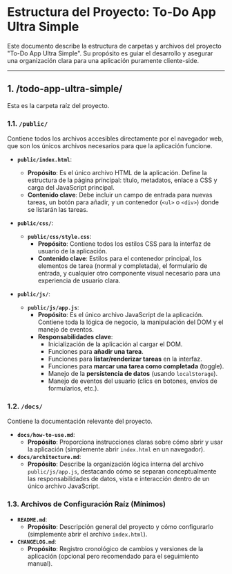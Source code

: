 # Estructura del Proyecto: To-Do App Ultra Simple

Este documento describe la estructura de carpetas y archivos del proyecto "To-Do App Ultra Simple". Su propósito es guiar el desarrollo y asegurar una organización clara para una aplicación puramente cliente-side.

---

## 1. /todo-app-ultra-simple/

Esta es la carpeta raíz del proyecto.

### 1.1. `/public/`
Contiene todos los archivos accesibles directamente por el navegador web, que son los únicos archivos necesarios para que la aplicación funcione.

* **`public/index.html`**:
    * **Propósito**: Es el único archivo HTML de la aplicación. Define la estructura de la página principal: título, metadatos, enlace a CSS y carga del JavaScript principal.
    * **Contenido clave**: Debe incluir un campo de entrada para nuevas tareas, un botón para añadir, y un contenedor (`<ul>` o `<div>`) donde se listarán las tareas.

* **`public/css/`**:
    * **`public/css/style.css`**:
        * **Propósito**: Contiene todos los estilos CSS para la interfaz de usuario de la aplicación.
        * **Contenido clave**: Estilos para el contenedor principal, los elementos de tarea (normal y completada), el formulario de entrada, y cualquier otro componente visual necesario para una experiencia de usuario clara.

* **`public/js/`**:
    * **`public/js/app.js`**:
        * **Propósito**: Es el único archivo JavaScript de la aplicación. Contiene toda la lógica de negocio, la manipulación del DOM y el manejo de eventos.
        * **Responsabilidades clave**:
            * Inicialización de la aplicación al cargar el DOM.
            * Funciones para **añadir una tarea**.
            * Funciones para **listar/renderizar tareas** en la interfaz.
            * Funciones para **marcar una tarea como completada** (toggle).
            * Manejo de la **persistencia de datos** (usando `localStorage`).
            * Manejo de eventos del usuario (clics en botones, envíos de formularios, etc.).

### 1.2. `/docs/`
Contiene la documentación relevante del proyecto.

* **`docs/how-to-use.md`**:
    * **Propósito**: Proporciona instrucciones claras sobre cómo abrir y usar la aplicación (simplemente abrir `index.html` en un navegador).
* **`docs/architecture.md`**:
    * **Propósito**: Describe la organización lógica interna del archivo `public/js/app.js`, destacando cómo se separan conceptualmente las responsabilidades de datos, vista e interacción dentro de un único archivo JavaScript.

### 1.3. Archivos de Configuración Raíz (Mínimos)

* **`README.md`**:
    * **Propósito**: Descripción general del proyecto y cómo configurarlo (simplemente abrir el archivo `index.html`).
* **`CHANGELOG.md`**:
    * **Propósito**: Registro cronológico de cambios y versiones de la aplicación (opcional pero recomendado para el seguimiento manual).